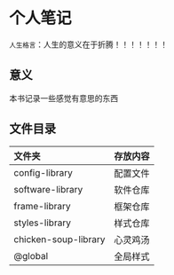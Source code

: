 # 个人笔记
`人生格言`：人生的意义在于折腾！！！！！！！

## 意义
本书记录一些感觉有意思的东西

## 文件目录
| 文件夹               | 存放内容    |
|:---                 | :---       |
| config-library       | 配置文件   |
| software-library     | 软件仓库   |
| frame-library        | 框架仓库   |
| styles-library       | 样式仓库   |
| chicken-soup-library | 心灵鸡汤   |
| @global              | 全局样式   |